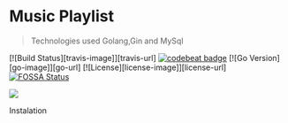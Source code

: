 #  Music Playlist
> Technologies used Golang,Gin and MySql

[![Build Status][travis-image]][travis-url]
[![codebeat badge](https://codebeat.co/badges/ed248580-942c-4ffc-919f-d3681d28a799)](https://codebeat.co/projects/github-com-vsouza-go-gin-boilerplate)
[![Go Version][go-image]][go-url]
[![License][license-image]][license-url]
[![FOSSA Status](https://app.fossa.io/api/projects/git%2Bgithub.com%2Fvsouza%2Fgo-gin-boilerplate.svg?type=shield)](https://app.fossa.io/projects/git%2Bgithub.com%2Fvsouza%2Fgo-gin-boilerplate?ref=badge_shield)

![](header.jpg)

Instalation